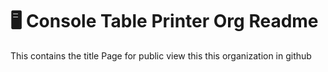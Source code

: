 # 🖥️ Console Table Printer Org Readme

This contains the title Page for public view this this organization in github
